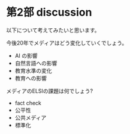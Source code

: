 # 第2部 discussion

以下について考えてみたいと思います。

今後20年でメディアはどう変化していくでしょう。
 - AI の影響
 - 自然言語への影響
 - 教育水準の変化
 - 教育への影響

メディアのELSIの課題は何でしょう?
 - fact check
 - 公平性
 - 公共メディア
 - 標準化